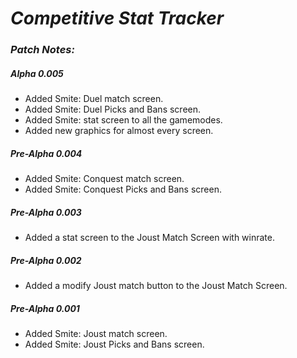 # **_Competitive Stat Tracker_**

### _Patch Notes:_

##### **_Alpha 0.005_**

  - Added Smite: Duel match screen.
  - Added Smite: Duel Picks and Bans screen.
  - Added Smite: stat screen to all the gamemodes.
  - Added new graphics for almost every screen. 

##### **_Pre-Alpha 0.004_**

  - Added Smite: Conquest match screen.
  - Added Smite: Conquest Picks and Bans screen.

##### **_Pre-Alpha 0.003_**

  - Added a stat screen to the Joust Match Screen with winrate.

##### **_Pre-Alpha 0.002_**

  - Added a modify Joust match button to the Joust Match Screen.


##### **_Pre-Alpha 0.001_**

  - Added Smite: Joust match screen.
  - Added Smite: Joust Picks and Bans screen.

